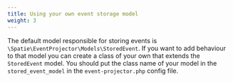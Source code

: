 ```yaml
---
title: Using your own event storage model
weight: 3
---
```


The default model responsible for storing events is `\Spatie\EventProjector\Models\StoredEvent`. If you want to add behaviour to that model you can create a class of your own that extends the `StoredEvent` model. You should put the class name of your model in the `stored_event_model` in the `event-projector.php` config file.
